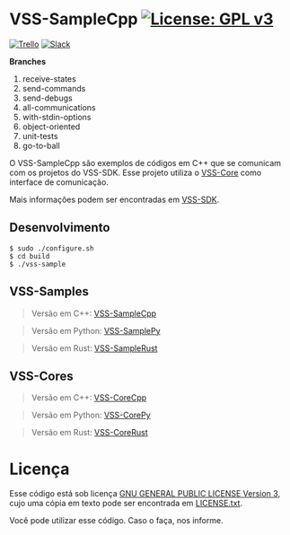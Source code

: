 # VSS-SampleCpp [![License: GPL v3](https://img.shields.io/badge/License-GPL%20v3-blue.svg)][gpl3]

[![Trello](https://img.shields.io/badge/Trello-SDK-blue.svg)][vss-sdk-trello]
[![Slack](https://img.shields.io/badge/Slack-Channel-551a8b.svg)][slack]

**Branches**
1. receive-states
2. send-commands
3. send-debugs
4. all-communications
5. with-stdin-options
6. object-oriented
7. unit-tests
7. go-to-ball

O VSS-SampleCpp são exemplos de códigos em C++ que se comunicam com os projetos do VSS-SDK.
Esse projeto utiliza o [VSS-Core][corecpp] como interface de comunicação.

Mais informações podem ser encontradas em [VSS-SDK][vss-sdk].

## Desenvolvimento
```
$ sudo ./configure.sh
$ cd build
$ ./vss-sample
```

## VSS-Samples
> Versão em C++: [VSS-SampleCpp][samplecpp]

> Versão em Python: [VSS-SamplePy][samplepy]

> Versão em Rust: [VSS-SampleRust][samplerust]

## VSS-Cores
> Versão em C++: [VSS-CoreCpp][corecpp]

>Versão em Python: [VSS-CorePy][corepy]

> Versão em Rust: [VSS-CoreRust][corerust]

# Licença

Esse código está sob licença [GNU GENERAL PUBLIC LICENSE Version 3][gpl3], cujo uma cópia em texto pode ser encontrada em [LICENSE.txt](LICENSE.txt).

Você pode utilizar esse código. Caso o faça, nos informe.

[gpl3]: http://www.gnu.org/licenses/gpl-3.0/
[travis]: https://travis-ci.org/SIRLab/VSS-SampleRust
[vss-sdk]: https://vss-sdk.github.io
[vss-sdk-trello]: https://trello.com/b/b4dVV6ug/vss-sdk
[slack]: https://vss-sdk.slack.com
[samplecpp]: https://github.com/VSS-SDK/VSS-SampleCpp
[samplepy]: https://github.com/VSS-SDK/VSS-SamplePy
[samplerust]: https://github.com/VSS-SDK/VSS-SampleRust
[corecpp]: https://github.com/VSS-SDK/VSS-Core
[corepy]: https://github.com/VSS-SDK/VSS-CorePy
[corerust]: https://github.com/VSS-SDK/VSS-CoreRust